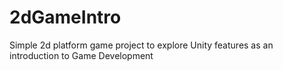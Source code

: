 # 2dGameIntro
Simple 2d platform game project to explore Unity features as an introduction to Game Development
